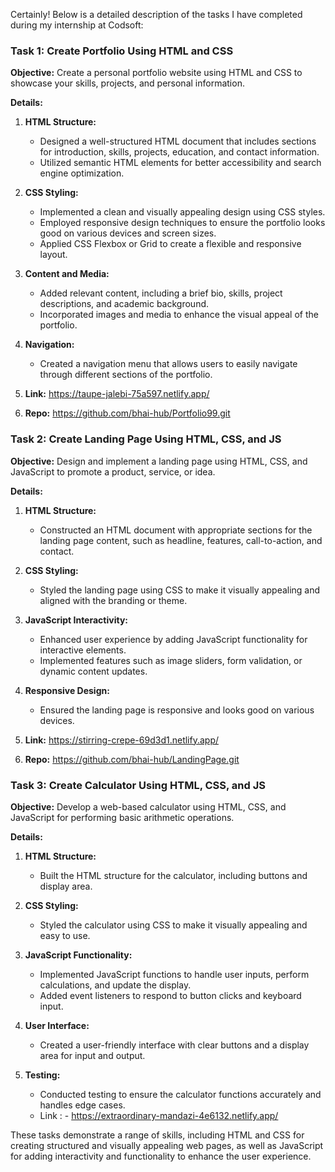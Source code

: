 Certainly! Below is a detailed description of the tasks I have completed during my internship at Codsoft:

### Task 1: Create Portfolio Using HTML and CSS

**Objective:**
Create a personal portfolio website using HTML and CSS to showcase your skills, projects, and personal information.

**Details:**
1. **HTML Structure:**
   - Designed a well-structured HTML document that includes sections for introduction, skills, projects, education, and contact information.
   - Utilized semantic HTML elements for better accessibility and search engine optimization.

2. **CSS Styling:**
   - Implemented a clean and visually appealing design using CSS styles.
   - Employed responsive design techniques to ensure the portfolio looks good on various devices and screen sizes.
   - Applied CSS Flexbox or Grid to create a flexible and responsive layout.

3. **Content and Media:**
   - Added relevant content, including a brief bio, skills, project descriptions, and academic background.
   - Incorporated images and media to enhance the visual appeal of the portfolio.

4. **Navigation:**
   - Created a navigation menu that allows users to easily navigate through different sections of the portfolio.
  
5. **Link:** https://taupe-jalebi-75a597.netlify.app/
6. **Repo:**  https://github.com/bhai-hub/Portfolio99.git

### Task 2: Create Landing Page Using HTML, CSS, and JS

**Objective:**
Design and implement a landing page using HTML, CSS, and JavaScript to promote a product, service, or idea.

**Details:**
1. **HTML Structure:**
   - Constructed an HTML document with appropriate sections for the landing page content, such as headline, features, call-to-action, and contact.

2. **CSS Styling:**
   - Styled the landing page using CSS to make it visually appealing and aligned with the branding or theme.

3. **JavaScript Interactivity:**
   - Enhanced user experience by adding JavaScript functionality for interactive elements.
   - Implemented features such as image sliders, form validation, or dynamic content updates.

4. **Responsive Design:**
   - Ensured the landing page is responsive and looks good on various devices.

5. **Link:** https://stirring-crepe-69d3d1.netlify.app/
6. **Repo:**  https://github.com/bhai-hub/LandingPage.git

### Task 3: Create Calculator Using HTML, CSS, and JS

**Objective:**
Develop a web-based calculator using HTML, CSS, and JavaScript for performing basic arithmetic operations.

**Details:**
1. **HTML Structure:**
   - Built the HTML structure for the calculator, including buttons and display area.

2. **CSS Styling:**
   - Styled the calculator using CSS to make it visually appealing and easy to use.

3. **JavaScript Functionality:**
   - Implemented JavaScript functions to handle user inputs, perform calculations, and update the display.
   - Added event listeners to respond to button clicks and keyboard input.

4. **User Interface:**
   - Created a user-friendly interface with clear buttons and a display area for input and output.

5. **Testing:**
   - Conducted testing to ensure the calculator functions accurately and handles edge cases.
   - Link : - https://extraordinary-mandazi-4e6132.netlify.app/

These tasks demonstrate a range of skills, including HTML and CSS for creating structured and visually appealing web pages, as well as JavaScript for adding interactivity and functionality to enhance the user experience.
